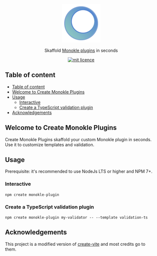 <p align="center">
  <img src="docs/images/large-icon-256.png" alt="Monokle Logo" width="128" height="128"/>
</p>

<p align="center">
Skaffold <a href="https://github.com/features/actions">Monokle plugins</a> in seconds
</p>

<p align="center">
  <a href="https://github.com/kubeshop/monokle-core/tree/main/packages/validation">
    <img title="mit licence" src="https://img.shields.io/badge/License-MIT-yellow.svg"/>
  </a>
</p>

## Table of content

- [Table of content](#table-of-content)
- [Welcome to Create Monokle Plugins](#welcome-to-create-monokle-plugins)
- [Usage](#usage)
  - [Interactive](#interactive)
  - [Create a TypeScript validation plugin](#create-a-typescript-validation-plugin)
- [Acknowledgements](#acknowledgements)

## Welcome to Create Monokle Plugins 

Create Monokle Plugins skaffold your custom Monokle plugin in seconds. Use it to customize templates and validation.

## Usage

Prerequisite: it's recommended to use NodeJs LTS or higher and NPM 7+.

### Interactive

```
npm create monokle-plugin
```

### Create a TypeScript validation plugin

```
npm create monokle-plugin my-validator -- --template validation-ts
```

## Acknowledgements

This project is a modified version of [create-vite](https://github.com/vitejs/vite/tree/main/packages/create-vite) and most credits go to them.
